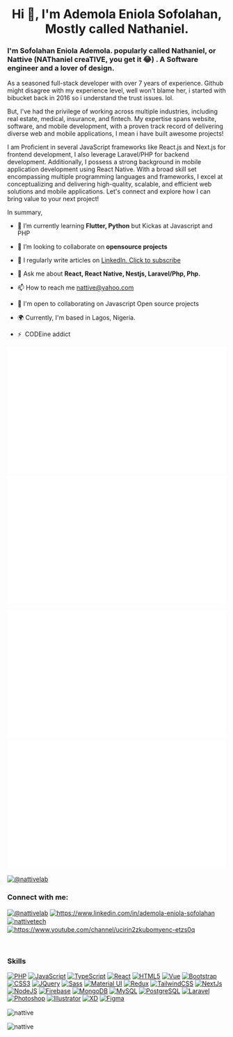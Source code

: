 <h1 align="center">Hi 👋, I'm Ademola Eniola Sofolahan, Mostly called Nathaniel.</h1>
<h3>I'm Sofolahan Eniola Ademola. popularly called Nathaniel, or Nattive (NAThaniel creaTIVE, you get it 😂) . A Software engineer and a lover of design.
</h3>
<p>
 As a seasoned full-stack developer with over 7 years of experience. Github might disagree with my experience level, well won't blame her, i started with bibucket back in 2016 so i understand the trust issues. lol.
 
But, I've had the privilege of working across multiple industries, including real estate, medical, insurance, and fintech. My expertise spans website, software, and mobile development, with a proven track record of delivering diverse web and mobile applications, I mean i have built awesome projects!

I am Proficient in several JavaScript frameworks like React.js and Next.js for frontend development, I also leverage Laravel/PHP for backend development. Additionally, I possess a strong background in mobile application development using React Native. With a broad skill set encompassing multiple programming languages and frameworks, I excel at conceptualizing and delivering high-quality, scalable, and efficient web solutions and mobile applications. Let's connect and explore how I can bring value to your next project! </p>

In summary, 

- 🌱 I’m currently learning **Flutter, Python** but Kickas at Javascript and PHP

- 👯 I’m looking to collaborate on **opensource projects**

- 📝 I regularly write articles on <a href="https://www.linkedin.com/build-relation/newsletter-follow?entityUrn=7064676123770597377" target="_blank"> LinkedIn. Click to subscribe</a>

- 💬 Ask me about **React, React Native, Nestjs, Laravel/Php, Php.**
  
- 📫 How to reach me [nattive@yahoo.com](mailto:nattive@yahoo.com)
  
- 🤝 I'm open to collaborating on Javascript Open source projects
  
- 🌍 Currently, I'm based in Lagos, Nigeria.
  
- ⚡  CODEine addict
  
![](https://raw.githubusercontent.com/nattive/github-stats/master/generated/overview.svg#gh-dark-mode-only)
![](https://raw.githubusercontent.com/nattive/github-stats/master/generated/overview.svg#gh-light-mode-only)

![](https://raw.githubusercontent.com/nattive/github-stats/master/generated/languages.svg#gh-dark-mode-only)
![](https://raw.githubusercontent.com/nattive/github-stats/master/generated/languages.svg#gh-light-mode-only)

<p align="left"> <a href="https://twitter.com/@nattivelab" target="blank"><img src="https://img.shields.io/twitter/follow/@nattivelab?logo=twitter&style=for-the-badge" alt="@nattivelab" /></a> </p>

<h3 align="left">Connect with me:</h3>
<p align="left">
<a href="https://twitter.com/@nattivelab" target="blank"><img align="center" src="https://raw.githubusercontent.com/rahuldkjain/github-profile-readme-generator/master/src/images/icons/Social/twitter.svg" alt="@nattivelab" height="30" width="40" /></a>
<a href="https://linkedin.com/in/https://www.linkedin.com/in/ademola-eniola-sofolahan" target="blank"><img align="center" src="https://raw.githubusercontent.com/rahuldkjain/github-profile-readme-generator/master/src/images/icons/Social/linked-in-alt.svg" alt="https://www.linkedin.com/in/ademola-eniola-sofolahan" height="30" width="40" /></a>
<a href="https://instagram.com/nattivetech" target="blank"><img align="center" src="https://raw.githubusercontent.com/rahuldkjain/github-profile-readme-generator/master/src/images/icons/Social/instagram.svg" alt="nattivetech" height="30" width="40" /></a>
<a href="https://www.youtube.com/c/https://www.youtube.com/channel/ucirin2zkubomyenc-etzs0q" target="blank"><img align="center" src="https://raw.githubusercontent.com/rahuldkjain/github-profile-readme-generator/master/src/images/icons/Social/youtube.svg" alt="https://www.youtube.com/channel/ucirin2zkubomyenc-etzs0q" height="30" width="40" /></a>
</p>

<br />

### Skills

<p align="left">
<a href="https://www.php.net/" target="_blank" rel="noreferrer"><img src="https://raw.githubusercontent.com/danielcranney/readme-generator/main/public/icons/skills/php-colored.svg" width="36" height="36" alt="PHP" /></a>
<a href="https://developer.mozilla.org/en-US/docs/Web/JavaScript" target="_blank" rel="noreferrer"><img src="https://raw.githubusercontent.com/danielcranney/readme-generator/main/public/icons/skills/javascript-colored.svg" width="36" height="36" alt="JavaScript" /></a>
<a href="https://www.typescriptlang.org/" target="_blank" rel="noreferrer"><img src="https://raw.githubusercontent.com/danielcranney/readme-generator/main/public/icons/skills/typescript-colored.svg" width="36" height="36" alt="TypeScript" /></a>
<a href="https://reactjs.org/" target="_blank" rel="noreferrer"><img src="https://raw.githubusercontent.com/danielcranney/readme-generator/main/public/icons/skills/react-colored.svg" width="36" height="36" alt="React" /></a>
<a href="https://developer.mozilla.org/en-US/docs/Glossary/HTML5" target="_blank" rel="noreferrer"><img src="https://raw.githubusercontent.com/danielcranney/readme-generator/main/public/icons/skills/html5-colored.svg" width="36" height="36" alt="HTML5" /></a>
<a href="https://vuejs.org/" target="_blank" rel="noreferrer"><img src="https://raw.githubusercontent.com/danielcranney/readme-generator/main/public/icons/skills/vuejs-colored.svg" width="36" height="36" alt="Vue" /></a>
<a href="https://getbootstrap.com/" target="_blank" rel="noreferrer"><img src="https://raw.githubusercontent.com/danielcranney/readme-generator/main/public/icons/skills/bootstrap-colored.svg" width="36" height="36" alt="Bootstrap" /></a>
<a href="https://www.w3.org/TR/CSS/#css" target="_blank" rel="noreferrer"><img src="https://raw.githubusercontent.com/danielcranney/readme-generator/main/public/icons/skills/css3-colored.svg" width="36" height="36" alt="CSS3" /></a>
<a href="https://jquery.com/" target="_blank" rel="noreferrer"><img src="https://raw.githubusercontent.com/danielcranney/readme-generator/main/public/icons/skills/jquery-colored.svg" width="36" height="36" alt="JQuery" /></a>
<a href="https://sass-lang.com/" target="_blank" rel="noreferrer"><img src="https://raw.githubusercontent.com/danielcranney/readme-generator/main/public/icons/skills/sass-colored.svg" width="36" height="36" alt="Sass" /></a>
<a href="https://mui.com/" target="_blank" rel="noreferrer"><img src="https://raw.githubusercontent.com/danielcranney/readme-generator/main/public/icons/skills/materialui-colored.svg" width="36" height="36" alt="Material UI" /></a>
<a href="https://redux.js.org/" target="_blank" rel="noreferrer"><img src="https://raw.githubusercontent.com/danielcranney/readme-generator/main/public/icons/skills/redux-colored.svg" width="36" height="36" alt="Redux" /></a>
<a href="https://tailwindcss.com/" target="_blank" rel="noreferrer"><img src="https://raw.githubusercontent.com/danielcranney/readme-generator/main/public/icons/skills/tailwindcss-colored.svg" width="36" height="36" alt="TailwindCSS" /></a>
<a href="https://nextjs.org/docs" target="_blank" rel="noreferrer"><img src="https://raw.githubusercontent.com/danielcranney/readme-generator/main/public/icons/skills/nextjs-colored.svg" width="36" height="36" alt="NextJs" /></a>
<a href="https://nodejs.org/en/" target="_blank" rel="noreferrer"><img src="https://raw.githubusercontent.com/danielcranney/readme-generator/main/public/icons/skills/nodejs-colored.svg" width="36" height="36" alt="NodeJS" /></a>
<a href="https://firebase.google.com/" target="_blank" rel="noreferrer"><img src="https://raw.githubusercontent.com/danielcranney/readme-generator/main/public/icons/skills/firebase-colored.svg" width="36" height="36" alt="Firebase" /></a>
<a href="https://www.mongodb.com/" target="_blank" rel="noreferrer"><img src="https://raw.githubusercontent.com/danielcranney/readme-generator/main/public/icons/skills/mongodb-colored.svg" width="36" height="36" alt="MongoDB" /></a>
<a href="https://www.mysql.com/" target="_blank" rel="noreferrer"><img src="https://raw.githubusercontent.com/danielcranney/readme-generator/main/public/icons/skills/mysql-colored.svg" width="36" height="36" alt="MySQL" /></a>
<a href="https://www.postgresql.org/" target="_blank" rel="noreferrer"><img src="https://raw.githubusercontent.com/danielcranney/readme-generator/main/public/icons/skills/postgresql-colored.svg" width="36" height="36" alt="PostgreSQL" /></a>
<a href="https://laravel.com/" target="_blank" rel="noreferrer"><img src="https://raw.githubusercontent.com/danielcranney/readme-generator/main/public/icons/skills/laravel-colored.svg" width="36" height="36" alt="Laravel" /></a>
<a href="https://www.adobe.com/uk/products/photoshop.html" target="_blank" rel="noreferrer"><img src="https://raw.githubusercontent.com/danielcranney/readme-generator/main/public/icons/skills/photoshop-colored.svg" width="36" height="36" alt="Photoshop" /></a>
<a href="adobe.com/uk/products/illustrator.html" target="_blank" rel="noreferrer"><img src="https://raw.githubusercontent.com/danielcranney/readme-generator/main/public/icons/skills/illustrator-colored.svg" width="36" height="36" alt="Illustrator" /></a>
<a href="https://www.adobe.com/uk/products/xd.html" target="_blank" rel="noreferrer"><img src="https://raw.githubusercontent.com/danielcranney/readme-generator/main/public/icons/skills/xd-colored.svg" width="36" height="36" alt="XD" /></a>
<a href="https://www.figma.com/" target="_blank" rel="noreferrer"><img src="https://raw.githubusercontent.com/danielcranney/readme-generator/main/public/icons/skills/figma-colored.svg" width="36" height="36" alt="Figma" /></a>
</p>


<p><img align="center" src="https://github-readme-stats.vercel.app/api/top-langs?username=nattive&show_icons=true&locale=en&layout=compact" alt="nattive" /></p>

<p><img align="center" src="https://github-readme-streak-stats.herokuapp.com/?user=nattive&" alt="nattive" /></p>
